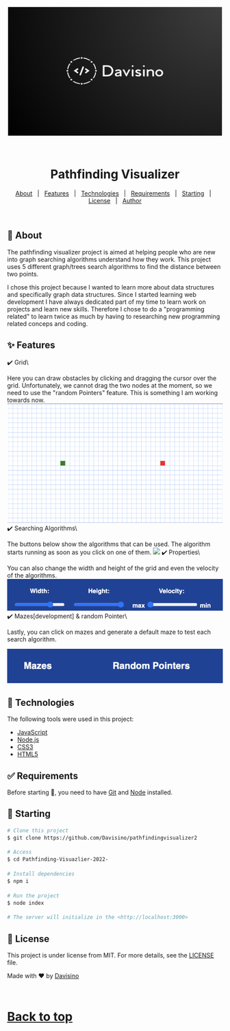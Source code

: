
<div align="center" id="top"> 
   <img src="./public/images/logo.png" alt="Pathfindingvisualizer2" width=500 height=300/>

&#xa0;

  <!-- <a href="https://pathfindingvisualizer2.netlify.app">Demo</a> -->
</div>

<h1 align="center">Pathfinding Visualizer</h1>

<!-- Status -->

<!-- <h4 align="center">
	🚧  Pathfindingvisualizer2 🚀 Under construction...  🚧
</h4>

<hr> -->

<p align="center">
  <a href="#dart-about">About</a> &#xa0; | &#xa0; 
  <a href="#sparkles-features">Features</a> &#xa0; | &#xa0;
  <a href="#rocket-technologies">Technologies</a> &#xa0; | &#xa0;
  <a href="#white_check_mark-requirements">Requirements</a> &#xa0; | &#xa0;
  <a href="#checkered_flag-starting">Starting</a> &#xa0; | &#xa0;
  <a href="#memo-license">License</a> &#xa0; | &#xa0;
  <a href="https://github.com/{{YOUR_GITHUB_USERNAME}}" target="_blank">Author</a>
</p>

<br>

## :dart: About

The pathfinding visualizer project is aimed at helping people who are new into graph searching algorithms understand how they work. This project uses 5 different graph/trees search algorithms to find the distance between two points.

I chose this project because I wanted to learn more about data structures and specifically graph data structures. Since I started learning web development I have always dedicated part of my time to learn work on projects and learn new skills. Therefore I chose to do a "programming related" to learn twice as much by having to researching new programming related conceps and coding.

## :sparkles: Features

:heavy_check_mark: Grid\

Here you can draw obstacles by clicking and dragging the cursor over the grid.
Unfortunately, we cannot drag the two nodes at the moment, so we need to use the
"random Pointers" feature. This is something I am working towards now.
<img src="./public/images/grid.png">
:heavy_check_mark: Searching Algorithms\

The buttons below show the algorithms that can be used.
The algorithm starts running as soon as you click on one of them.
<img src="./public/images/algorithms.png">
:heavy_check_mark: Properties\

You can also change the width and height of the grid and even the velocity of the algorithms.
<img src="./public/images/properties.png" >\
:heavy_check_mark: Mazes[development] & random Pointer\

Lastly, you can click on mazes and generate a default maze to test each search algorithm.

<img src="./public/images/development.png">

## :rocket: Technologies

The following tools were used in this project:

- [JavaScript](https://developer.mozilla.org/en-US/docs/Web/JavaScript)
- [Node.js](https://nodejs.org/en/)
- [CSS3](https://developer.mozilla.org/en-US/docs/Web/CSS)
- [HTML5](https://developer.mozilla.org/en-US/docs/Glossary/HTML5)

## :white_check_mark: Requirements

Before starting :checkered_flag:, you need to have [Git](https://git-scm.com) and [Node](https://nodejs.org/en/) installed.

## :checkered_flag: Starting

```bash
# Clone this project
$ git clone https://github.com/Davisino/pathfindingvisualizer2

# Access
$ cd Pathfinding-Visuazlier-2022-

# Install dependencies
$ npm i

# Run the project
$ node index

# The server will initialize in the <http://localhost:3000>
```

## :memo: License

This project is under license from MIT. For more details, see the [LICENSE](LICENSE.md) file.

Made with :heart: by <a href="https://github.com/Davisino" target="_blank">Davisino</a>

&#xa0;

<a href="#top">Back to top</a>
=======


